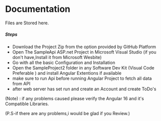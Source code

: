 # Documentation 

Files are Stored here.

<h5>Steps</h5>
<ul>
  <li>Download the Project Zip from the option provided by GitHub Platform </li>
  <li>Open The SampleApi ASP.net Project in Microsoft Visual Studio (if you don't have,Install it from Microsoft Wesbite)</li>
  <li>Go with all the basic Configuration and Installation</li>
  <li>Open the SampleProject2 folder in any Software Dev Kit (Visual Code Preferable ) and install Angular Extentions if available </li>
    
  <li>make sure to run Api before running Angular Project to fetch all data from API</li>
    <li>after web server has set run and create an Account and create ToDo's</li>
</ul>

<p>
  (Note) : if any problems caused please verify the Angular 16 and it's Compatible Libraries.
</p>

(P.S-if there are any problems,i would be glad if you Review.)
